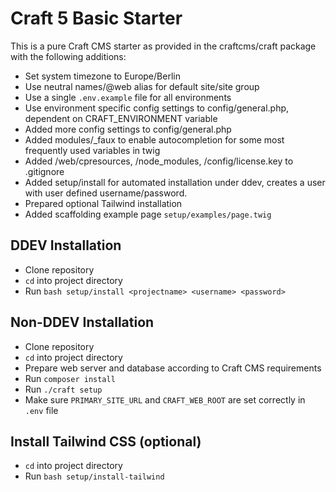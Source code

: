 # Craft 5 Basic Starter

This is a pure Craft CMS starter as provided in the craftcms/craft package with 
the following additions:


* Set system timezone to Europe/Berlin
* Use neutral names/@web alias for default site/site group
* Use a single `.env.example` file for all environments
* Use environment specific config settings to config/general.php, dependent on CRAFT_ENVIRONMENT variable
* Added more config settings to config/general.php
* Added modules/_faux to enable autocompletion for some most frequently used variables in twig
* Added /web/cpresources, /node_modules, /config/license.key to .gitignore
* Added setup/install for automated installation under ddev, creates a user with user defined username/password.
* Prepared optional Tailwind installation
* Added scaffolding example page `setup/examples/page.twig`

## DDEV Installation

* Clone repository
* `cd` into project directory
* Run `bash setup/install <projectname> <username> <password>`

## Non-DDEV Installation

* Clone repository
* `cd` into project directory
* Prepare web server and database according to Craft CMS requirements
* Run `composer install`
* Run `./craft setup`
* Make sure `PRIMARY_SITE_URL` and `CRAFT_WEB_ROOT` are set correctly in `.env` file

## Install Tailwind CSS (optional)

* `cd` into project directory
* Run `bash setup/install-tailwind`


